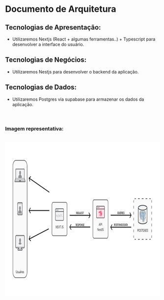 <h1>Documento de Arquitetura</h1>

<h2>Tecnologias de Apresentação: </h2>

<ul>
<li>Utilizaremos Nextjs (React + algumas ferramentas..) + Typescript para desenvolver a interface do usuário. </li>
</ul>

<h2>Tecnologias de Negócios: </h2>

<ul>
<li>Utilizaremos Nestjs para desenvolver o backend da aplicação. </li>
</ul>

<h2>Tecnologias de Dados: </h2>

<ul style="margin-bottom: 60px;">
<li>Utilizaremos Postgres via supabase para armazenar os dados da aplicação. </li>
</ul>


<h3>Imagem representativa: </h3> <br/>

<img src="./Arquitetura.jpg" alt="Arquitetura" width="1000" height="500" style="margin-bottom: 60px;"/>

